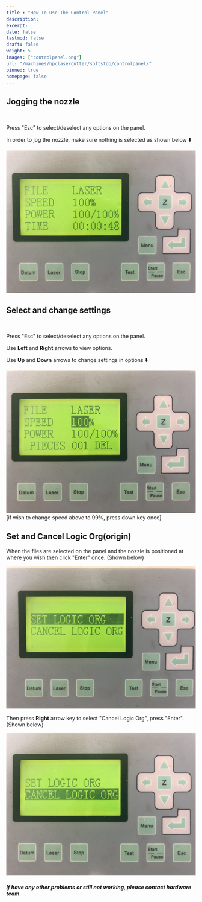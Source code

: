 ```yaml
---
title : "How To Use The Control Panel"
description: 
excerpt: 
date: false
lastmod: false
draft: false
weight: 5
images: ["controlpanel.png"]
url: "/machines/hpclasercutter/softstop/controlpanel/"
pinned: true
homepage: false
---
```

## Jogging the nozzle

<br>

Press "Esc" to select/deselect any options on the panel.

In order to jog the nozzle, make sure nothing is selected as shown below ⬇️

![jog](jog_nozzle.jpg)


## Select and change settings

<br>

Press "Esc" to select/deselect any options on the panel.

Use **Left** and **Right** arrows to view options.

Use **Up** and **Down** arrows to change settings in options ⬇️

![select](select_option.jpg)
[if wish to change speed above to 99%, press down key once]

## Set and Cancel Logic Org(origin)

When the files are selected on the panel and the nozzle is positioned at where you wish then click "Enter" once. (Shown below)

![setlogicorg](set_logic_org.jpg)

Then press **Right** arrow key to select "Cancel Logic Org", press "Enter".(Shown below)

![cancellogicorg](cancel_logic_org.jpg)

##### If have any other problems or still not working, please contact hardware team